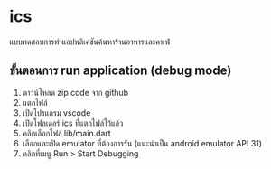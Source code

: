 # ics

แบบทดสอบการทำแอปพลิเคชันค้นหาร้านอาหารและคาเฟ่

## ขั้นตอนการ run application (debug mode)

1. ดาวน์โหลด zip code จาก github
2. แตกไฟล์
3. เปิดโปรแกรม vscode 
4. เปิดโฟลเดอร์ ics ที่แตกไฟล์ไว้แล้ว
5. คลิกเลือกไฟล์ lib/main.dart
6. เลือกและเปิด emulator ที่ต้องการรัน (แนะนำเป็น android emulator API 31)
7. คลิกที่เมนู Run > Start Debugging
